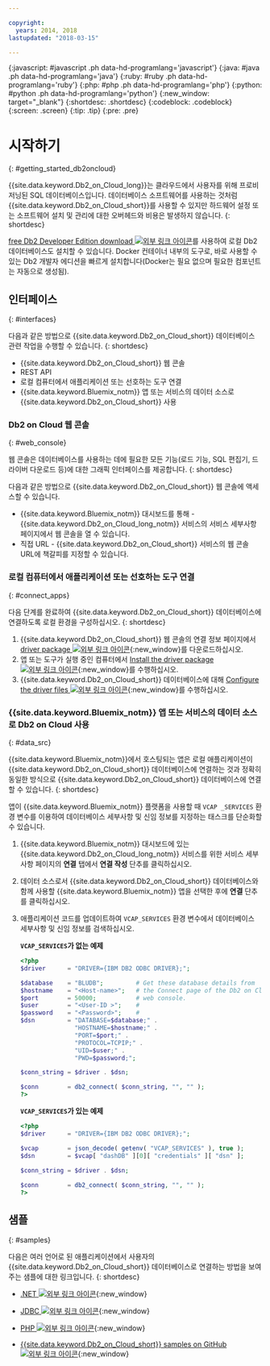 ```yaml
---

copyright:
  years: 2014, 2018
lastupdated: "2018-03-15"

---
```


<!-- Attribute definitions --> 
{:javascript: #javascript .ph data-hd-programlang='javascript'}
{:java: #java .ph data-hd-programlang='java'}
{:ruby: #ruby .ph data-hd-programlang='ruby'}
{:php: #php .ph data-hd-programlang='php'}
{:python: #python .ph data-hd-programlang='python'}
{:new_window: target="_blank"}
{:shortdesc: .shortdesc}
{:codeblock: .codeblock}
{:screen: .screen}
{:tip: .tip}
{:pre: .pre}

# 시작하기
{: #getting_started_db2oncloud}

{{site.data.keyword.Db2_on_Cloud_long}}는 클라우드에서 사용자를 위해 프로비저닝된 SQL 데이터베이스입니다. 데이터베이스 소프트웨어를 사용하는 것처럼 {{site.data.keyword.Db2_on_Cloud_short}}를 사용할 수 있지만 하드웨어 설정 또는 소프트웨어 설치 및 관리에 대한 오버헤드와 비용은 발생하지 않습니다. 
{: shortdesc}

[free Db2 Developer Edition download ![외부 링크 아이콘](../../icons/launch-glyph.svg "외부 링크 아이콘")](https://www.ibm.com/us-en/marketplace/ibm-db2-direct-and-developer-editions)를 사용하여 로컬 Db2 데이터베이스도 설치할 수 있습니다. Docker 컨테이너 내부의 도구로, 바로 사용할 수 있는 Db2 개발자 에디션을 빠르게 설치합니다(Docker는 필요 없으며 필요한 컴포넌트는 자동으로 생성됨). 

<!-- ## Free trial
{: #freetrial}

You can try the {{site.data.keyword.Db2_on_Cloud_short}} Precise Performance 500 (2.8.500) plan for 7 days on {{site.data.keyword.Bluemix_notm}} without charge. [Free trial ![External link icon](../../icons/launch-glyph.svg "External link icon")](https://console.bluemix.net/catalog/services/db2){:new_window} -->

## 인터페이스
{: #interfaces}

다음과 같은 방법으로 {{site.data.keyword.Db2_on_Cloud_short}} 데이터베이스 관련 작업을 수행할 수 있습니다.
{: shortdesc}

   * {{site.data.keyword.Db2_on_Cloud_short}} 웹 콘솔
   * REST API
   * 로컬 컴퓨터에서 애플리케이션 또는 선호하는 도구 연결
   * {{site.data.keyword.Bluemix_notm}} 앱 또는 서비스의 데이터 소스로 {{site.data.keyword.Db2_on_Cloud_short}} 사용

### Db2 on Cloud 웹 콘솔
{: #web_console}

웹 콘솔은 데이터베이스를 사용하는 데에 필요한 모든 기능(로드 기능, SQL 편집기, 드라이버 다운로드 등)에 대한 그래픽 인터페이스를 제공합니다.
{: shortdesc}

<!-- ![View of Db2 on Cloud web console dashboard page](images/console_v2.png) -->
<!-- ![View of {{site.data.keyword.dashdbshort_notm}} web console dashboard page](images/console_v2.jpg) -->

<!-- Click the link to take a tour of the Db2 web console: [General tour ![External link icon](../../icons/launch-glyph.svg "External link icon")](http://ibm.biz/dashdb-general-quick-tour){:new_window}. -->

다음과 같은 방법으로 {{site.data.keyword.Db2_on_Cloud_short}} 웹 콘솔에 액세스할 수 있습니다.
   * {{site.data.keyword.Bluemix_notm}} 대시보드를 통해 - {{site.data.keyword.Db2_on_Cloud_long_notm}} 서비스의 서비스 세부사항 페이지에서 웹 콘솔을 열 수 있습니다.
   * 직접 URL - {{site.data.keyword.Db2_on_Cloud_short}} 서비스의 웹 콘솔 URL에 책갈피를 지정할 수 있습니다.

<!-- ###REST APIs
{: #apis}

With Db2 Warehouse plans, you can perform tasks related to file management, loading data, and running R scripts by using the [Db2 Warehouse REST API ![External link icon](../../icons/launch-glyph.svg "External link icon")](http://ibm.biz/dashdb-api){:new_window}.
{: shortdesc} -->

### 로컬 컴퓨터에서 애플리케이션 또는 선호하는 도구 연결
{: #connect_apps}

다음 단계를 완료하여 {{site.data.keyword.Db2_on_Cloud_short}} 데이터베이스에 연결하도록 로컬 환경을 구성하십시오.
{: shortdesc}

1. {{site.data.keyword.Db2_on_Cloud_short}} 웹 콘솔의 연결 정보 페이지에서 [driver package ![외부 링크 아이콘](../../icons/launch-glyph.svg "외부 링크 아이콘")](https://www.ibm.com/support/knowledgecenter/SS6NHC/com.ibm.swg.im.dashdb.doc/connecting/connect_driver_package.html){:new_window}를 다운로드하십시오.
2. 앱 또는 도구가 실행 중인 컴퓨터에서 [Install the driver package ![외부 링크 아이콘](../../icons/launch-glyph.svg "외부 링크 아이콘")](https://www.ibm.com/support/knowledgecenter/SS6NHC/com.ibm.swg.im.dashdb.doc/connecting/connect_driver_package_install.html){:new_window}를 수행하십시오.
3. {{site.data.keyword.Db2_on_Cloud_short}} 데이터베이스에 대해 [Configure the driver files ![외부 링크 아이콘](../../icons/launch-glyph.svg "외부 링크 아이콘")](https://www.ibm.com/support/knowledgecenter/en/SS6NHC/com.ibm.swg.im.dashdb.doc/connecting/connect_driver_package_config.html){:new_window}를 수행하십시오.

### {{site.data.keyword.Bluemix_notm}} 앱 또는 서비스의 데이터 소스로 Db2 on Cloud 사용
{: #data_src}

{{site.data.keyword.Bluemix_notm}}에서 호스팅되는 앱은 로컬 애플리케이션이 {{site.data.keyword.Db2_on_Cloud_short}} 데이터베이스에 연결하는 것과 정확히 동일한 방식으로 {{site.data.keyword.Db2_on_Cloud_short}} 데이터베이스에 연결할 수 있습니다.
{: shortdesc}

앱이 {{site.data.keyword.Bluemix_notm}} 플랫폼을 사용할 때 `VCAP _SERVICES` 환경 변수를 이용하여 데이터베이스 세부사항 및 신임 정보를 지정하는 태스크를 단순화할 수 있습니다.
1. {{site.data.keyword.Bluemix_notm}} 대시보드에 있는 {{site.data.keyword.Db2_on_Cloud_long_notm}} 서비스를 위한 서비스 세부사항 페이지의 **연결** 탭에서 **연결 작성** 단추를 클릭하십시오.
2. 데이터 소스로서 {{site.data.keyword.Db2_on_Cloud_short}} 데이터베이스와 함께 사용할 {{site.data.keyword.Bluemix_notm}} 앱을 선택한 후에 **연결** 단추를 클릭하십시오.
3. 애플리케이션 코드를 업데이트하여 `VCAP_SERVICES` 환경 변수에서 데이터베이스 세부사항 및 신임 정보를 검색하십시오.

    **`VCAP_SERVICES`가 없는 예제**

    ```php
    <?php
    $driver      = "DRIVER={IBM DB2 ODBC DRIVER};";

    $database    = "BLUDB";         # Get these database details from
    $hostname    = "<Host-name>";   # the Connect page of the Db2 on Cloud
    $port        = 50000;           # web console.
    $user        = "<User-ID >";    #
    $password    = "<Password>";    #
    $dsn         = "DATABASE=$database;" .
                   "HOSTNAME=$hostname;" .
                   "PORT=$port;" .
                   "PROTOCOL=TCPIP;" .
                   "UID=$user;" .
                   "PWD=$password;";

    $conn_string = $driver . $dsn;

    $conn        = db2_connect( $conn_string, "", "" );
    ?>
    ```

    **`VCAP_SERVICES`가 있는 예제**

    ```php
    <?php
    $driver      = "DRIVER={IBM DB2 ODBC DRIVER};";

    $vcap        = json_decode( getenv( "VCAP_SERVICES" ), true );
    $dsn         = $vcap[ "dashDB" ][0][ "credentials" ][ "dsn" ];

    $conn_string = $driver . $dsn;
                                   
    $conn        = db2_connect( $conn_string, "", "" );
    ?>
    ```

## 샘플
{: #samples}

다음은 여러 언어로 된 애플리케이션에서 사용자의 {{site.data.keyword.Db2_on_Cloud_short}} 데이터베이스로 연결하는 방법을 보여주는 샘플에 대한 링크입니다.
{: shortdesc}

   * [.NET ![외부 링크 아이콘](../../icons/launch-glyph.svg "외부 링크 아이콘")](https://www.ibm.com/support/knowledgecenter/SS6NHC/com.ibm.swg.im.dashdb.doc/connecting/connect_connecting__net_applications.html){:new_window}
<!-- * [JAVA ![External link icon](../../icons/launch-glyph.svg "External link icon")](https://www.ibm.com/support/knowledgecenter/SS6NHC/com.ibm.swg.im.dashdb.doc/connecting/connect_connecting_java.html){:new_window} -->
   * [JDBC ![외부 링크 아이콘](../../icons/launch-glyph.svg "외부 링크 아이콘")](https://www.ibm.com/support/knowledgecenter/SS6NHC/com.ibm.swg.im.dashdb.doc/connecting/connect_connecting_jdbc_applications.html){:new_window}
<!-- * [Node.js ![External link icon](../../icons/launch-glyph.svg "External link icon")](https://www.ibm.com/support/knowledgecenter/SS6NHC/com.ibm.swg.im.dashdb.doc/connecting/connect_connecting_nodejs.html){:new_window} -->
   * [PHP ![외부 링크 아이콘](../../icons/launch-glyph.svg "외부 링크 아이콘")](https://www.ibm.com/support/knowledgecenter/SS6NHC/com.ibm.swg.im.dashdb.doc/connecting/connect_connecting_php.html){:new_window}
<!-- * [Python ![External link icon](../../icons/launch-glyph.svg "External link icon")](https://www.ibm.com/support/knowledgecenter/SS6NHC/com.ibm.swg.im.dashdb.doc/connecting/connect_connecting_python.html){:new_window} -->
   * [{{site.data.keyword.Db2_on_Cloud_short}} samples on GitHub ![외부 링크 아이콘](../../icons/launch-glyph.svg "외부 링크 아이콘")](https://github.com/IBM-Bluemix/dashdb-nodejs-helloworld){:new_window}


